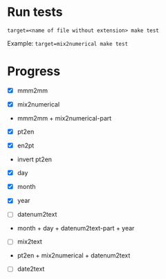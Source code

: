 # Run tests

`target=<name of file without extension> make test`

Example: `target=mix2numerical make test`

# Progress

- [x] mmm2mm

- [x] mix2numerical

* mmm2mm + mix2numerical-part

- [x] pt2en

- [x] en2pt

* invert pt2en

- [x] day

- [x] month

- [x] year

- [ ] datenum2text

* month + day + datenum2text-part + year

- [ ] mix2text

* pt2en + mix2numerical + datenum2text

- [ ] date2text
